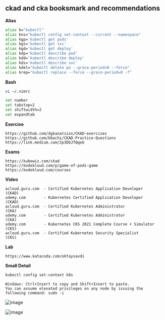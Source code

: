 ## ckad and cka booksmark and recommendations

**Alias**
```bash
alias k="kubectl"
alias kns="kubectl config set-context --current --namespace"
alias kgp='kubectl get pods'
alias kgs='kubectl get svc'
alias kgd='kubectl get deploy'
alias kdp='kubectl describe pod'
alias kdd='kubectl describe deploy'
alias kds='kubectl describe svc'
alias kdel="kubectl delete po --grace-period=0 --force"
alias krep="kubectl replace --force --grace-period=0 -f"
```
**Bash**
```bash
vi ~/.vimrc
```
```bash
set number
set tabstop=2 
set shiftwidth=2 
set expandtab
```
**Exercise**
```
https://github.com/dgkanatsios/CKAD-exercises
https://github.com/bbachi/CKAD-Practice-Questions
https://link.medium.com/2p3DbJTQqeb
```
**Exams**
```
https://kubewiz.com/ckad
https://kodekloud.com/p/game-of-pods-game
https://kodekloud.com/courses
```
**Video**
```
acloud.guru.com  - Certified Kubernetes Application Developer      (CKAD)
udemy.com        - Kubernetes Certified Application Developer      (CKAD)
acloud.guru.com  - Certified Kubernetes Administrator              (CKA)
udemy.com        - Certified Kubernetes Administrator              (CKA) 
udemy.com        - Kubernetes CKS 2021 Complete Course + Simulator (CKS) 
acloud.guru.com  - Certified Kubernetes Security Specialist        (CKS)
```
**Lab**
``` 
https://www.katacoda.com/oktaysavdi
```
**Small Detail**
```bash
kubectl config set-context k8s
```
```
Windows: Ctrl+Insert to copy and Shift+Insert to paste.
You can assume elevated privileges on any node by issuing the following command: sudo -i
```
![image](https://user-images.githubusercontent.com/3519706/116961803-f9c93e80-acac-11eb-91b3-7082c1ff8e09.png)

![image](https://user-images.githubusercontent.com/3519706/116961744-cf778100-acac-11eb-84f7-f836850601fc.png)
